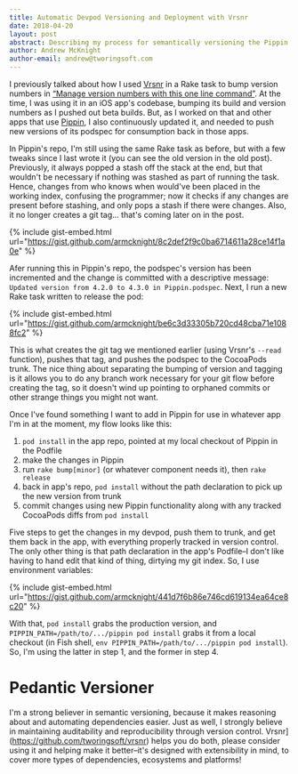 ```yaml
---
title: Automatic Devpod Versioning and Deployment with Vrsnr
date: 2018-04-20
layout: post
abstract: Describing my process for semantically versioning the Pippin podspec, deploying it to CocoaPods trunk, and committing all the results to git history.
author: Andrew McKnight
author-email: andrew@tworingsoft.com
---
```


I previously talked about how I used [Vrsnr](https://github.com/tworingsoft/vrsnr) in a Rake task to bump version numbers in [“Manage version numbers with this one line command”](http://tworingsoft.com/blog/2017/12/17/easy-versioning-with-vrsnr-and-rake.html). At the time, I was using it in an iOS app's codebase, bumping its build and version numbers as I pushed out beta builds. But, as I worked on that and other apps that use [Pippin](https://github.com/tworingsoft/pippin), I also continuously updated it, and needed to push new versions of its podspec for consumption back in those apps.

In Pippin's repo, I'm still using the same Rake task as before, but with a few tweaks since I last wrote it (you can see the old version in the old post). Previously, it always popped a stash off the stack at the end, but that wouldn't be necessary if nothing was stashed as part of running the task. Hence, changes from who knows when would've been placed in the working index, confusing the programmer; now it checks if any changes are present before stashing, and only pops a stash if there were changes. Also, it no longer creates a git tag... that's coming later on in the post.

{% include gist-embed.html url="https://gist.github.com/armcknight/8c2def2f9c0ba6714611a28ce14f1a0e" %}

Afer running this in Pippin's repo, the podspec's version has been incremented and the change is committed with a descriptive message: `Updated version from 4.2.0 to 4.3.0 in Pippin.podspec`. Next, I run a new Rake task written to release the pod: 

{% include gist-embed.html url="https://gist.github.com/armcknight/be6c3d33305b720cd48cba71e1088fc2" %}

This is what creates the git tag we mentioned earlier (using Vrsnr's `--read` function), pushes that tag, and pushes the podspec to the CocoaPods trunk. The nice thing about separating the bumping of version and tagging is it allows you to do any branch work necessary for your git flow before creating the tag, so it doesn't wind up pointing to orphaned commits or other strange things you might not want.

Once I've found something I want to add in Pippin for use in whatever app I'm in at the moment, my flow looks like this:

1. `pod install` in the app repo, pointed at my local checkout of Pippin in the Podfile
2. make the changes in Pippin
3. run `rake bump[minor]` (or whatever component needs it), then `rake release`
4. back in app's repo, `pod install` without the path declaration to pick up the new version from trunk
5. commit changes using new Pippin functionality along with any tracked CocoaPods diffs from `pod install`

Five steps to get the changes in my devpod, push them to trunk, and get them back in the app, with everything properly tracked in version control. The only other thing is that path declaration in the app's Podfile–I don't like having to hand edit that kind of thing, dirtying my git index. So, I use environment variables:

{% include gist-embed.html url="https://gist.github.com/armcknight/441d7f6b86e746cd619134ea64ce8c20" %}

With that, `pod install` grabs the production version, and `PIPPIN_PATH=/path/to/.../pippin pod install` grabs it from a local checkout (in Fish shell, `env PIPPIN_PATH=/path/to/.../pippin pod install`). So, I'm using the latter in step 1, and the former in step 4.

# Pedantic Versioner

I'm a strong believer in semantic versioning, because it makes reasoning about and automating dependencies easier. Just as well, I strongly believe in maintaining auditability and reproducibility through version control. Vrsnr](https://github.com/tworingsoft/vrsnr) helps you do both, please consider using it and helping make it better–it's designed with extensibility in mind, to cover more types of dependencies, ecosystems and platforms!
